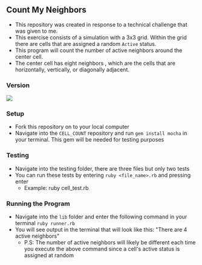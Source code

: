 ## Count My Neighbors

- This repository was created in response to a technical challenge that was given to me. 
- This exercise consists of a simulation with a 3x3 grid. Within the grid there are cells that are assigned a random `Active` status. 
- This program will count the number of active neighbors around the center cell.
- The center cell has eight neighbors , which are the cells that are horizontally, vertically, or diagonally adjacent.

### Version
![](https://img.shields.io/badge/Ruby-2.5.3-orange)

### Setup

- Fork this repository on to your local computer
- Navigate into the `CELL_COUNT` repository and run `gem install mocha` in your terminal. This gem will be needed for testing purposes

### Testing

- Navigate into the testing folder, there are three files but only two tests
- You can run these tests by entering `ruby <file_name>.rb` and pressing enter
    - Example: ruby cell_test.rb

### Running the Program
- Navigate into the `lib` folder and enter the following command in your terminal `ruby runner.rb`
- You will see output in the terminal that will look like this: "There are 4 active neighbors"
    - P.S: The number of active neighbors will likely be different each time you execute the above command since a cell's active status is assigned at random